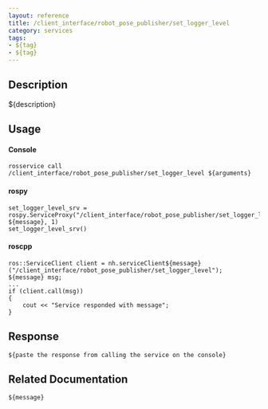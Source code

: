 ```yaml
---
layout: reference
title: /client_interface/robot_pose_publisher/set_logger_level
category: services
tags: 
- ${tag} 
- ${tag}
---
```


## Description
${description}

## Usage
#### Console
```
rosservice call /client_interface/robot_pose_publisher/set_logger_level ${arguments}
```

#### rospy
```
set_logger_level_srv = rospy.ServiceProxy("/client_interface/robot_pose_publisher/set_logger_level", ${message}, 1)
set_logger_level_srv()
```

#### roscpp
```
ros::ServiceClient client = nh.serviceClient${message}("/client_interface/robot_pose_publisher/set_logger_level");
${message} msg;
...
if (client.call(msg))
{
    cout << "Service responded with message";
}
```

## Response
```
${paste the response from calling the service on the console}
```

## Related Documentation
``${message}``  